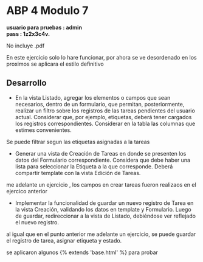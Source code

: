 <h1>ABP 4 Modulo 7</h1>

<b>usuario para pruebas : admin <br/>
pass : 1z2x3c4v.</b>

No incluye .pdf

En este ejercicio solo lo hare funcionar, por ahora se ve desordenado en los proximos se aplicara el estilo definitivo
<h2>Desarrollo</h2>

- En la vista Listado, agregar los elementos o campos que sean necesarios, dentro de un formulario,
que permitan, posteriormente, realizar un filtro sobre los registros de las tareas pendientes del
usuario actual. Considerar que, por ejemplo, etiquetas, deberá tener cargados los registros
correspondientes. Considerar en la tabla las columnas que estimes convenientes.

Se puede filtrar segun las etiquetas asignadas a la tareas

- Generar una vista de Creación de Tareas en donde se presenten los datos del Formulario
correspondiente. Considera que debe haber una lista para seleccionar la Etiqueta a la que
corresponde. Deberá compartir template con la vista Edición de Tareas.

me adelante un ejercicio , los campos en crear tareas fueron realizaos en el ejercico anterior 

- Implementar la funcionalidad de guardar un nuevo registro de Tarea en la vista Creación, validando
los datos en template y Formulario. Luego de guardar, redireccionar a la vista de Listado,
debiéndose ver reflejado el nuevo registro.

al igual que en el punto anterior me adelante un ejercicio, se puede guardar el registro de tarea, asignar etiqueta y estado.

se aplicaron algunos {% extends 'base.html' %} para probar

